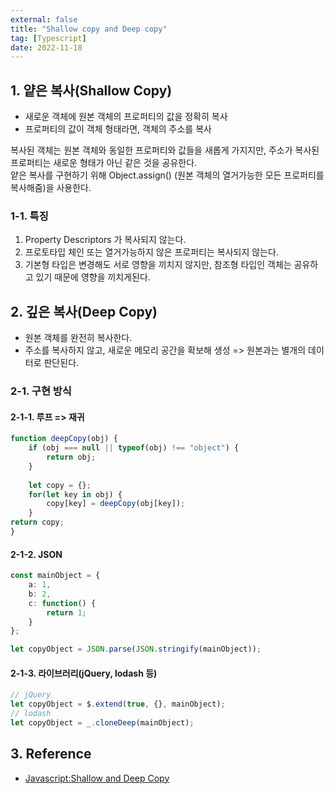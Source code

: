 ```yaml
---
external: false
title: "Shallow copy and Deep copy"
tag: [Typescript]
date: 2022-11-18
---
```


## 1. 얕은 복사(Shallow Copy)

- 새로운 객체에 원본 객체의 프로퍼티의 값을 정확히 복사
- 프로퍼티의 값이 객체 형태라면, 객체의 주소를 복사

복사된 객체는 원본 객체와 동일한 프로퍼티와 값들을 새롭게 가지지만, 주소가 복사된 프로퍼티는 새로운 형태가 아닌 같은 것을 공유한다.  
얕은 복사를 구현하기 위해 Object.assign() (원본 객체의 열거가능한 모든 프로퍼티를 복사해줌)을 사용한다.  

### 1-1. 특징

1. Property Descriptors 가 복사되지 않는다.
2. 프로토타입 체인 또는 열거가능하지 않은 프로퍼티는 복사되지 않는다.
3. 기본형 타입은 변경해도 서로 영향을 끼치지 않지만, 참조형 타입인 객체는 공유하고 있기 때문에 영향을 끼치게된다.

## 2. 깊은 복사(Deep Copy)

- 원본 객체를 완전히 복사한다.
- 주소를 복사하지 않고, 새로운 메모리 공간을 확보해 생성 => 원본과는 별개의 데이터로 판단된다.

### 2-1. 구현 방식
  
#### 2-1-1. 루프 => 재귀

```ts
function deepCopy(obj) {
    if (obj === null || typeof(obj) !== "object") {
        return obj;
    }
        
    let copy = {};
    for(let key in obj) {
        copy[key] = deepCopy(obj[key]);
    }
return copy;
}
```

#### 2-1-2. JSON

```ts
const mainObject = {
    a: 1,
    b: 2,
    c: function() {
        return 1;
    }
};

let copyObject = JSON.parse(JSON.stringify(mainObject));
```

#### 2-1-3. 라이브러리(jQuery, lodash 등)

```ts
// jQuery
let copyObject = $.extend(true, {}, mainObject);
// lodash
let copyObject = _.cloneDeep(mainObject);
```

## 3. Reference

- [Javascript:Shallow and Deep Copy](https://mygumi.tistory.com/322)
